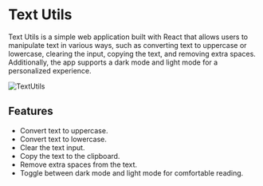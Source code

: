 # Text Utils

Text Utils is a simple web application built with React that allows users to manipulate text in various ways, such as converting text to uppercase or lowercase, clearing the input, copying the text, and removing extra spaces. Additionally, the app supports a dark mode and light mode for a personalized experience.

![TextUtils](https://github.com/ghatna-koshti/Textutils-Updated/assets/142246764/e1512d03-846d-4210-949c-5357d31949be)


## Features

- Convert text to uppercase.
- Convert text to lowercase.
- Clear the text input.
- Copy the text to the clipboard.
- Remove extra spaces from the text.
- Toggle between dark mode and light mode for comfortable reading.
